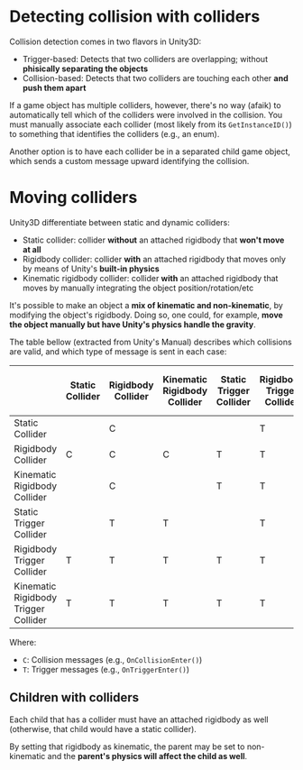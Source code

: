 # Detecting collision with colliders

Collision detection comes in two flavors in Unity3D:

* Trigger-based: Detects that two colliders are overlapping; without **phisically separating the objects**
* Collision-based: Detects that two colliders are touching each other **and push them apart**

If a game object has multiple colliders, however, there's no way (afaik) to automatically tell which of the colliders were involved in the collision. You must manually associate each collider (most likely from its `GetInstanceID()`) to something that identifies the colliders (e.g., an enum).

Another option is to have each collider be in a separated child game object, which sends a custom message upward identifying the collision.

# Moving colliders

Unity3D differentiate between static and dynamic colliders:

* Static collider: collider **without** an attached rigidbody that **won't move at all**
* Rigidbody collider: collider **with** an attached rigidbody that moves only by means of Unity's **built-in physics**
* Kinematic rigidbody collider: collider **with** an attached rigidbody that moves by manually integrating the object position/rotation/etc

It's possible to make an object a **mix of kinematic and non-kinematic**, by modifying the object's rigidbody. Doing so, one could, for example, **move the object manually but have Unity's physics handle the gravity**.

The table bellow (extracted from Unity's Manual) describes which collisions are valid, and which type of message is sent in each case:

|| Static Collider | Rigidbody Collider | Kinematic Rigidbody Collider | Static Trigger Collider | Rigidbody Trigger Collider | Kinematic Rigidbody Trigger Collider |
| --- | --- | --- | --- | --- | --- | --- |
| Static Collider                      |   | C |   |   | T | T |
| Rigidbody Collider                   | C | C | C | T | T | T |
| Kinematic Rigidbody Collider         |   | C |   | T | T | T |
| Static Trigger Collider              |   | T | T |   | T | T |
| Rigidbody Trigger Collider           | T | T | T | T | T | T |
| Kinematic Rigidbody Trigger Collider | T | T | T | T | T | T |

Where:

* `C`: Collision messages (e.g., `OnCollisionEnter()`)
* `T`: Trigger messages (e.g., `OnTriggerEnter()`)

## Children with colliders

Each child that has a collider must have an attached rigidbody as well (otherwise, that child would have a static collider).

By setting that rigidbody as kinematic, the parent may be set to non-kinematic and the **parent's physics will affect the child as well**.

